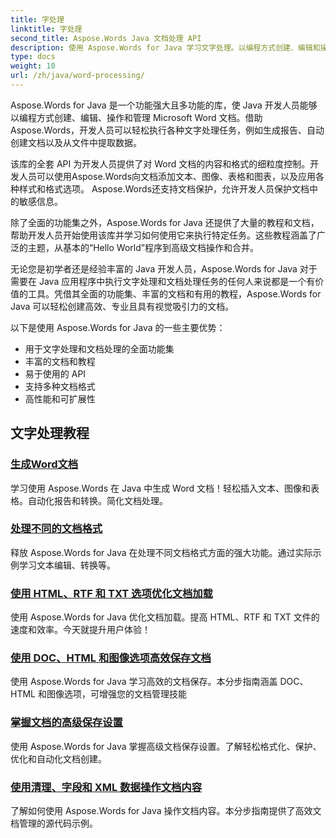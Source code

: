 ```yaml
---
title: 字处理
linktitle: 字处理
second_title: Aspose.Words Java 文档处理 API
description: 使用 Aspose.Words for Java 学习文字处理。以编程方式创建、编辑和操作文档。立即增强您的文档处理技能。
type: docs
weight: 10
url: /zh/java/word-processing/
---
```


Aspose.Words for Java 是一个功能强大且多功能的库，使 Java 开发人员能够以编程方式创建、编辑、操作和管理 Microsoft Word 文档。借助Aspose.Words，开发人员可以轻松执行各种文字处理任务，例如生成报告、自动创建文档以及从文件中提取数据。

该库的全套 API 为开发人员提供了对 Word 文档的内容和格式的细粒度控制。开发人员可以使用Aspose.Words向文档添加文本、图像、表格和图表，以及应用各种样式和格式选项。 Aspose.Words还支持文档保护，允许开发人员保护文档中的敏感信息。

除了全面的功能集之外，Aspose.Words for Java 还提供了大量的教程和文档，帮助开发人员开始使用该库并学习如何使用它来执行特定任务。这些教程涵盖了广泛的主题，从基本的“Hello World”程序到高级文档操作和合并。

无论您是初学者还是经验丰富的 Java 开发人员，Aspose.Words for Java 对于需要在 Java 应用程序中执行文字处理和文档处理任务的任何人来说都是一个有价值的工具。凭借其全面的功能集、丰富的文档和有用的教程，Aspose.Words for Java 可以轻松创建高效、专业且具有视觉吸引力的文档。

以下是使用 Aspose.Words for Java 的一些主要优势：

* 用于文字处理和文档处理的全面功能集
* 丰富的文档和教程
* 易于使用的 API
* 支持多种文档格式
* 高性能和可扩展性

## 文字处理教程

### [生成Word文档](./generate-word-document/)

学习使用 Aspose.Words 在 Java 中生成 Word 文档！轻松插入文本、图像和表格。自动化报告和转换。简化文档处理。
### [处理不同的文档格式](./handling-different-document-formats/)
释放 Aspose.Words for Java 在处理不同文档格式方面的强大功能。通过实际示例学习文本编辑、转换等。
### [使用 HTML、RTF 和 TXT 选项优化文档加载](./optimizing-document-loading-options/)
使用 Aspose.Words for Java 优化文档加载。提高 HTML、RTF 和 TXT 文件的速度和效率。今天就提升用户体验！
### [使用 DOC、HTML 和图像选项高效保存文档](./efficient-document-saving-options/)
使用 Aspose.Words for Java 学习高效的文档保存。本分步指南涵盖 DOC、HTML 和图像选项，可增强您的文档管理技能
### [掌握文档的高级保存设置](./mastering-advanced-save-settings/)
使用 Aspose.Words for Java 掌握高级文档保存设置。了解轻松格式化、保护、优化和自动化文档创建。
### [使用清理、字段和 XML 数据操作文档内容](./manipulating-document-content/)
了解如何使用 Aspose.Words for Java 操作文档内容。本分步指南提供了高效文档管理的源代码示例。